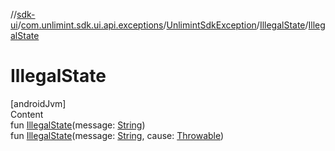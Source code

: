 //[sdk-ui](../../../../index.md)/[com.unlimint.sdk.ui.api.exceptions](../../index.md)/[UnlimintSdkException](../index.md)/[IllegalState](index.md)/[IllegalState](-illegal-state.md)



# IllegalState  
[androidJvm]  
Content  
fun [IllegalState](-illegal-state.md)(message: [String](https://kotlinlang.org/api/latest/jvm/stdlib/kotlin/-string/index.html))  
fun [IllegalState](-illegal-state.md)(message: [String](https://kotlinlang.org/api/latest/jvm/stdlib/kotlin/-string/index.html), cause: [Throwable](https://kotlinlang.org/api/latest/jvm/stdlib/kotlin/-throwable/index.html))  




